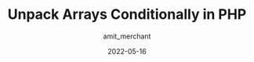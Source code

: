 ---
author: amit_merchant
date: 2022-05-16
draft: true
permalink: false
tags:
  - php
  - arrays
target_url: https://www.amitmerchant.com/unpack-arrays-conditionally-in-php/
title: Unpack Arrays Conditionally in PHP
---